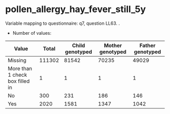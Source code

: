 # pollen_allergy_hay_fever_still_5y
Variable mapping to questionnaire: q7, question LL63.
.
- Number of values:

| Value | Total | Child genotyped | Mother genotyped | Father genotyped |
| ----- | ----- | --------------- | ---------------- | ---------------- |
| Missing | 111302 | 81542 | 70235 | 49029 |
| More than 1 check box filled in | 1 | 1 | 1 |1 |
| No | 300 | 231 | 186 |146 |
| Yes | 2020 | 1581 | 1347 |1042 |



